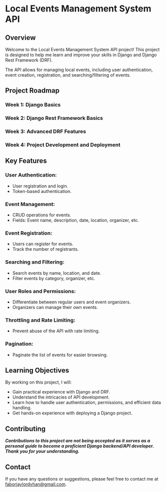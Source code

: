 # **Local Events Management System API**

## Overview

Welcome to the Local Events Management System API project! This project is designed to help me learn and improve your skills in Django and Django Rest Framework (DRF).

The API allows for managing local events, including user authentication, event creation, registration, and searching/filtering of events.

## Project Roadmap

### Week 1: Django Basics

### Week 2: Django Rest Framework Basics

### Week 3: Advanced DRF Features

### Week 4: Project Development and Deployment

## Key Features

### User Authentication:

- User registration and login.
- Token-based authentication.

### Event Management:

- CRUD operations for events.
- Fields: Event name, description, date, location, organizer, etc.

### Event Registration:

- Users can register for events.
- Track the number of registrants.

### Searching and Filtering:

- Search events by name, location, and date.
- Filter events by category, organizer, etc.

### User Roles and Permissions:

- Differentiate between regular users and event organizers.
- Organizers can manage their own events.

### Throttling and Rate Limiting:

- Prevent abuse of the API with rate limiting.

### Pagination:

- Paginate the list of events for easier browsing.

## Learning Objectives

By working on this project, I will:

- Gain practical experience with Django and DRF.
- Understand the intricacies of API development.
- Learn how to handle user authentication, permissions, and efficient data handling.
- Get hands-on experience with deploying a Django project.

## Contributing

**_Contributions to this project are not being accepted as it serves as a personal guide to become a proficient Django backend/API developer. Thank you for your understanding._**

## Contact

If you have any questions or suggestions, please feel free to contact me at faborjaylordvhan@gmail.com.
